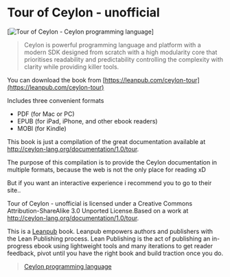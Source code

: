 # Tour of Ceylon - unofficial 

[![Tour of Ceylon - Ceylon programming language](https://s3.amazonaws.com/titlepages.leanpub.com/ceylon-tour/large?1384112372)]

>Ceylon is powerful programming language and platform with a modern SDK designed from scratch with a high modularity core that prioritises readability and predictability controlling the complexity with clarity while providing killer tools.

You can download the book from [https://leanpub.com/ceylon-tour](https://leanpub.com/ceylon-tour)

Includes three convenient formats
* PDF (for Mac or PC)
* EPUB (for iPad, iPhone, and other ebook readers)
* MOBI (for Kindle)


This book is just a compilation of the great documentation available at http://ceylon-lang.org/documentation/1.0/tour.

The purpose of this compilation is to provide the Ceylon documentation in multiple formats, because the web is not the only place for reading xD

But if you want an interactive experience i recommend you to go to their site..

Tour of Ceylon - unofficial is licensed under a Creative Commons Attribution-ShareAlike 3.0 Unported License.Based on a work at http://ceylon-lang.org/documentation/1.0/tour.


This is a [Leanpub](https://leanpub.com) book. Leanpub empowers authors and publishers with the Lean Publishing process. Lean Publishing is the act of publishing an in-progress ebook using lightweight tools and many iterations to get reader feedback, pivot until you have the right book and build traction once you do.


>[Ceylon programming language](http://ceylon-lang.org) 

